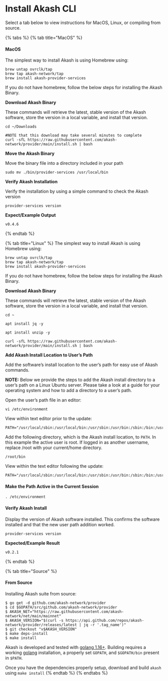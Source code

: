 # Install Akash CLI

Select a tab below to view instructions for MacOS, Linux, or compiling from source.

{% tabs %}
{% tab title="MacOS" %}
#### MacOS

The simplest way to install Akash is using Homebrew using:

```
brew untap ovrclk/tap
brew tap akash-network/tap
brew install akash-provider-services
```

If you do not have homebrew, follow the below steps for installing the Akash Binary.

**Download Akash Binary**

These commands will retrieve the latest, stable version of the Akash software, store the version in a local variable, and install that version.

```
cd ~/Downloads

#NOTE that this download may take several minutes to complete
curl -sfL https://raw.githubusercontent.com/akash-network/provider/main/install.sh | bash
```

**Move the Akash Binary**

Move the binary file into a directory included in your path

```
sudo mv ./bin/provider-services /usr/local/bin
```

**Verify Akash Installation**

Verify the installation by using a simple command to check the Akash version

```
provider-services version
```

**Expect/Example Output**

```
v0.4.6
```
{% endtab %}

{% tab title="Linux" %}
The simplest way to install Akash is using Homebrew using:

```
brew untap ovrclk/tap
brew tap akash-network/tap
brew install akash-provider-services
```

If you do not have homebrew, follow the below steps for installing the Akash Binary.

**Download Akash Binary**

These commands will retrieve the latest, stable version of the Akash software, store the version in a local variable, and install that version.

```
cd ~

apt install jq -y

apt install unzip -y

curl -sfL https://raw.githubusercontent.com/akash-network/provider/main/install.sh | bash
```

**Add Akash Install Location to User’s Path**

Add the software’s install location to the user’s path for easy use of Akash commands.

**NOTE:** Below we provide the steps to add the Akash install directory to a user’s path on a Linux Ubuntu server. Please take a look at a guide for your operating system and how to add a directory to a user’s path.

Open the user’s path file in an editor:

```
vi /etc/environment
```

View within text editor prior to the update:

```
PATH="/usr/local/sbin:/usr/local/bin:/usr/sbin:/usr/bin:/sbin:/bin:/usr/games:/usr/local/games:/snap/bin"
```

Add the following directory, which is the Akash install location, to `PATH`. In this example the active user is root. If logged in as another username, replace /root with your current/home directory.

```
/root/bin
```

View within the text editor following the update:

```
PATH="/usr/local/sbin:/usr/local/bin:/usr/sbin:/usr/bin:/sbin:/bin:/usr/games:/usr/local/games:/snap/bin:/root/bin"
```

#### Make the Path Active in the Current Session

```
. /etc/environment
```

#### Verify Akash Install

Display the version of Akash software installed. This confirms the software installed and that the new user path addition worked.

```
provider-services version
```

**Expected/Example Result**

```
v0.2.1
```
{% endtab %}

{% tab title="Source" %}
#### From Source

Installing Akash suite from source:

```
$ go get -d github.com/akash-network/provider
$ cd $GOPATH/src/github.com/akash-network/provider
$ AKASH_NET="https://raw.githubusercontent.com/akash-network/net/main/mainnet"
$ AKASH_VERSION="$(curl -s https://api.github.com/repos/akash-network/provider/releases/latest | jq -r '.tag_name')"
$ git checkout "v$AKASH_VERSION"
$ make deps-install
$ make install
```

Akash is developed and tested with [golang 1.16+](https://golang.org/). Building requires a working [golang](https://golang.org/) installation, a properly set `GOPATH`, and `$GOPATH/bin` present in `$PATH`.

Once you have the dependencies properly setup, download and build `akash` using `make install`
{% endtab %}
{% endtabs %}
